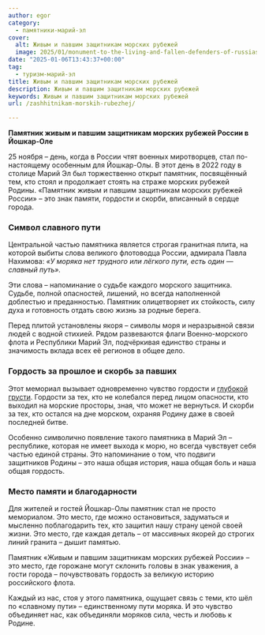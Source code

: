 ```yaml
---
author: egor
category:
  - памятники-марий-эл
cover:
  alt: Живым и павшим защитникам морских рубежей
  image: 2025/01/monument-to-the-living-and-fallen-defenders-of-russias-sea-borders.jpg
date: "2025-01-06T13:43:37+00:00"
tag:
  - туризм-марий-эл
title: Живым и павшим защитникам морских рубежей
description: Живым и павшим защитникам морских рубежей
keywords: Живым и павшим защитникам морских рубежей
url: /zashhitnikam-morskih-rubezhej/

---
```

**Памятник живым и павшим защитникам морских рубежей России в Йошкар-Оле**

25 ноября – день, когда в России чтят военных миротворцев, стал по-настоящему особенным для Йошкар-Олы. В этот день в 2022 году в столице Марий Эл был торжественно открыт памятник, посвящённый тем, кто стоял и продолжает стоять на страже морских рубежей Родины. «Памятник живым и павшим защитникам морских рубежей России» – это знак памяти, гордости и скорби, вписанный в сердце города.

### Символ славного пути

Центральной частью памятника является строгая гранитная плита, на которой выбиты слова великого флотоводца России, адмирала Павла Нахимова:
_«У моряка нет трудного или лёгкого пути, есть один — славный путь»._

Эти слова – напоминание о судьбе каждого морского защитника. Судьбе, полной опасностей, лишений, но всегда наполненной доблестью и преданностью. Памятник олицетворяет их стойкость, силу духа и готовность отдать свою жизнь за родные берега.

Перед плитой установлены якоря – символы моря и неразрывной связи людей с водной стихией. Рядом развеваются флаги Военно-морского флота и Республики Марий Эл, подчёркивая единство страны и значимость вклада всех её регионов в общее дело.

### Гордость за прошлое и скорбь за павших

Этот мемориал вызывает одновременно чувство гордости и [глубокой грусти](/skorbyashhaya-mat/). Гордости за тех, кто не колебался перед лицом опасности, кто выходил на морские просторы, зная, что может не вернуться. И скорби за тех, кто остался на дне морском, охраняя Родину даже в своей последней битве.

Особенно символично появление такого памятника в Марий Эл – республике, которая не имеет выхода к морю, но всегда чувствует себя частью единой страны. Это напоминание о том, что подвиги защитников Родины – это наша общая история, наша общая боль и наша общая гордость.

### Место памяти и благодарности

Для жителей и гостей Йошкар-Олы памятник стал не просто мемориалом. Это место, где можно остановиться, задуматься и мысленно поблагодарить тех, кто защитил нашу страну ценой своей жизни. Это место, где каждая деталь – от массивных якорей до строгих линий гранита – дышит памятью.

Памятник «Живым и павшим защитникам морских рубежей России» – это место, где горожане могут склонить головы в знак уважения, а гости города – почувствовать гордость за великую историю российского флота.

Каждый из нас, стоя у этого памятника, ощущает связь с теми, кто шёл по «славному пути» – единственному пути моряка. И это чувство объединяет нас, как объединяли моряков сила, честь и любовь к Родине.
